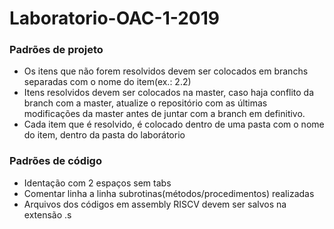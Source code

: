 # Laboratorio-OAC-1-2019

### Padrões de projeto

- Os itens que não forem resolvidos devem ser colocados em branchs separadas com o nome do item(ex.: 2.2)
- Itens resolvidos devem ser colocados na master, caso haja conflito da branch com a master, atualize o repositório com as
últimas modificações da master antes de juntar com a branch em definitivo.
- Cada item que é resolvido, é colocado dentro de uma pasta com o nome do item, dentro da pasta do laborátorio

### Padrões de código

- Identação com 2 espaços sem tabs
- Comentar linha a linha subrotinas(métodos/procedimentos) realizadas
- Arquivos dos códigos em assembly RISCV devem ser salvos na extensão .s